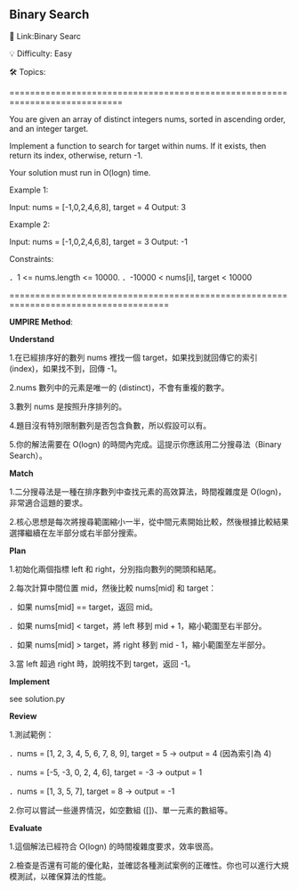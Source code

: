 **Binary Search**
-
🔗 Link:Binary Searc

💡 Difficulty: Easy

🛠️ Topics: 

============================================================================

You are given an array of distinct integers nums, sorted in ascending order, and an integer target.

Implement a function to search for target within nums. If it exists, then return its index, otherwise, return -1.

Your solution must run in O(logn) time.

Example 1:

Input: nums = [-1,0,2,4,6,8], target = 4
Output: 3

Example 2:

Input: nums = [-1,0,2,4,6,8], target = 3
Output: -1

Constraints:

．1 <= nums.length <= 10000.
．-10000 < nums[i], target < 10000

=====================================================================================

**UMPIRE Method**:

**Understand**

1.在已經排序好的數列 nums 裡找一個 target，如果找到就回傳它的索引 (index)，如果找不到，回傳 -1。

2.nums 數列中的元素是唯一的 (distinct)，不會有重複的數字。

3.數列 nums 是按照升序排列的。

4.題目沒有特別限制數列是否包含負數，所以假設可以有。

5.你的解法需要在 O(logn) 的時間內完成。這提示你應該用二分搜尋法（Binary Search）。

**Match**

1.二分搜尋法是一種在排序數列中查找元素的高效算法，時間複雜度是 O(logn)，非常適合這題的要求。

2.核心思想是每次將搜尋範圍縮小一半，從中間元素開始比較，然後根據比較結果選擇繼續在左半部分或右半部分搜索。

**Plan**

1.初始化兩個指標 left 和 right，分別指向數列的開頭和結尾。

2.每次計算中間位置 mid，然後比較 nums[mid] 和 target：
  
  ．如果 nums[mid] == target，返回 mid。
  
  ．如果 nums[mid] < target，將 left 移到 mid + 1，縮小範圍至右半部分。
  
  ．如果 nums[mid] > target，將 right 移到 mid - 1，縮小範圍至左半部分。

3.當 left 超過 right 時，說明找不到 target，返回 -1。

**Implement**

see solution.py

**Review**

1.測試範例：

．nums = [1, 2, 3, 4, 5, 6, 7, 8, 9], target = 5 -> output = 4 (因為索引為 4)

．nums = [-5, -3, 0, 2, 4, 6], target = -3 -> output = 1

．nums = [1, 3, 5, 7], target = 8 -> output = -1

2.你可以嘗試一些邊界情況，如空數組 ([])、單一元素的數組等。

**Evaluate**

1.這個解法已經符合 O(logn) 的時間複雜度要求，效率很高。

2.檢查是否還有可能的優化點，並確認各種測試案例的正確性。你也可以進行大規模測試，以確保算法的性能。
